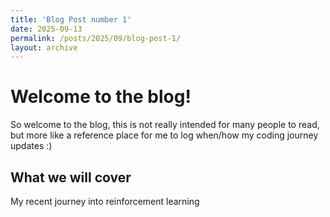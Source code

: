 ```yaml
---
title: 'Blog Post number 1'
date: 2025-09-13
permalink: /posts/2025/09/blog-post-1/
layout: archive
---
```


# Welcome to the blog!

So welcome to the blog, this is not really intended for many people to read, but more like a 
reference place for me to log when/how my coding journey updates :)

## What we will cover
My recent journey into reinforcement learning

